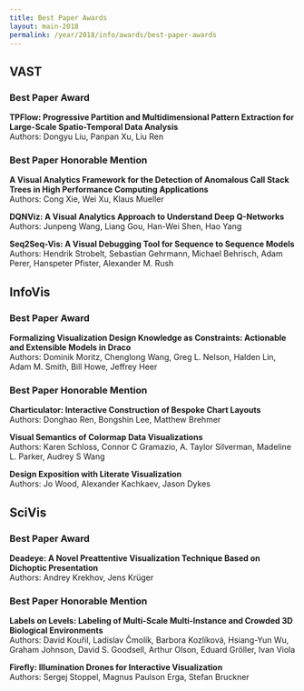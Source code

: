 ```yaml
---
title: Best Paper Awards
layout: main-2018
permalink: /year/2018/info/awards/best-paper-awards
---
```


## VAST

### Best Paper Award

**TPFlow: Progressive Partition and Multidimensional Pattern Extraction for Large-Scale Spatio-Temporal Data Analysis**
<br/>
Authors: Dongyu Liu, Panpan Xu, Liu Ren

### Best Paper Honorable Mention

**A Visual Analytics Framework for the Detection of Anomalous Call Stack Trees in High Performance Computing Applications**
<br/>
Authors: Cong Xie, Wei Xu, Klaus Mueller

**DQNViz: A Visual Analytics Approach to Understand Deep Q-Networks**
<br/>
Authors: Junpeng Wang, Liang Gou, Han-Wei Shen, Hao Yang

**Seq2Seq-Vis: A Visual Debugging Tool for Sequence to Sequence Models**
<br/>
Authors: Hendrik Strobelt, Sebastian Gehrmann, Michael Behrisch, Adam Perer, Hanspeter Pfister, Alexander M. Rush

## InfoVis

### Best Paper Award

**Formalizing Visualization Design Knowledge as Constraints: Actionable and Extensible Models in Draco**
<br/>
Authors: Dominik Moritz, Chenglong Wang, Greg L. Nelson, Halden Lin, Adam M. Smith, Bill Howe, Jeffrey Heer

### Best Paper Honorable Mention

**Charticulator: Interactive Construction of Bespoke Chart Layouts**
<br/>
Authors: Donghao Ren, Bongshin Lee, Matthew Brehmer

**Visual Semantics of Colormap Data Visualizations**
<br/>
Authors: Karen Schloss, Connor C Gramazio, A. Taylor Silverman, Madeline L. Parker, Audrey S Wang

**Design Exposition with Literate Visualization**
<br/>
Authors: Jo Wood, Alexander Kachkaev, Jason Dykes

## SciVis

### Best Paper Award

**Deadeye: A Novel Preattentive Visualization Technique Based on Dichoptic Presentation**
<br/>
Authors: Andrey Krekhov, Jens Krüger

### Best Paper Honorable Mention

**Labels on Levels: Labeling of Multi-Scale Multi-Instance and Crowded 3D Biological Environments**
<br/>
Authors: David Kouřil, Ladislav Čmolík, Barbora Kozlíková, Hsiang-Yun Wu, Graham Johnson, David S. Goodsell, Arthur Olson, Eduard Gröller, Ivan Viola

**Firefly: Illumination Drones for Interactive Visualization**
<br/>
Authors: Sergej Stoppel, Magnus Paulson Erga, Stefan Bruckner

